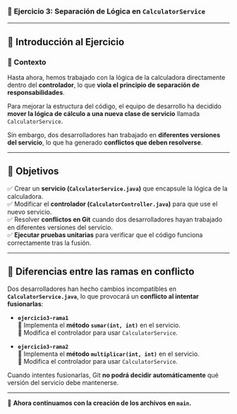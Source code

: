 ### 🚀 **Ejercicio 3: Separación de Lógica en `CalculatorService`**

---

## **📜 Introducción al Ejercicio**

### **📌 Contexto**
Hasta ahora, hemos trabajado con la lógica de la calculadora directamente dentro del **controlador**, lo que **viola el principio de separación de responsabilidades**.

Para mejorar la estructura del código, el equipo de desarrollo ha decidido **mover la lógica de cálculo a una nueva clase de servicio** llamada `CalculatorService`.

Sin embargo, dos desarrolladores han trabajado en **diferentes versiones del servicio**, lo que ha generado **conflictos que deben resolverse**.

---

## **🎯 Objetivos**
✅ Crear un **servicio (`CalculatorService.java`)** que encapsule la lógica de la calculadora.  
✅ Modificar el **controlador (`CalculatorController.java`)** para que use el nuevo servicio.  
✅ Resolver **conflictos en Git** cuando dos desarrolladores hayan trabajado en diferentes versiones del servicio.  
✅ **Ejecutar pruebas unitarias** para verificar que el código funciona correctamente tras la fusión.

---

## **🔀 Diferencias entre las ramas en conflicto**
Dos desarrolladores han hecho cambios incompatibles en **`CalculatorService.java`**, lo que provocará un **conflicto al intentar fusionarlas**:

- **`ejercicio3-rama1`**  
  🔹 Implementa el **método `sumar(int, int)`** en el servicio.  
  🔹 Modifica el controlador para usar `CalculatorService`.

- **`ejercicio3-rama2`**  
  🔹 Implementa el **método `multiplicar(int, int)`** en el servicio.  
  🔹 Modifica el controlador para usar `CalculatorService`.

Cuando intentes fusionarlas, Git **no podrá decidir automáticamente** qué versión del servicio debe mantenerse.

---

📌 **Ahora continuamos con la creación de los archivos en `main`.**  